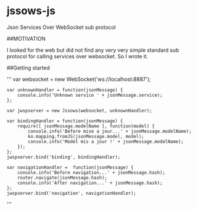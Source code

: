 # jssows-js
Json Services Over WebSocket sub protocol

##MOTIVATION

I looked for the web but did not find any very very simple standard sub protocol for calling services over websocket.
So I wrote it.

##Getting started

'''
    var websocket = new WebSocket('ws://localhost:8887');
    
    var unknownHandler = function(jsonMessage) {
        console.info('Unknown service ' + jsonMessage.service);
    };
    
    var jwspserver = new Jssows(websocket, unknownHandler);
    
    var bindingHandler = function(jsonMessage) {
        require([ jsonMessage.modelName ], function(model) {
            console.info('Before mise a jour...' + jsonMessage.modelName);
            ko.mapping.fromJS(jsonMessage.model, model);
            console.info('Model mis a jour !' + jsonMessage.modelName);
        });
    };
    jwspserver.bind('binding', bindingHandler);
    
    var navigationHandler =  function(jsonMessage) {
        console.info('Before navigation...' + jsonMessage.hash);
        router.navigate(jsonMessage.hash);
        console.info('After navigation...' + jsonMessage.hash);
    };
    jwspserver.bind('navigation', navigationHandler);
'''


